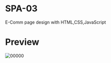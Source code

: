 # SPA-03
E-Comm page design with HTML,CSS,JavaScript
<h1>Preview</h1>

![00000](https://github.com/faanid/SPA-03-e/assets/73032767/d02e7eea-a5d7-4e73-b1ab-6e58bfe103e2)
